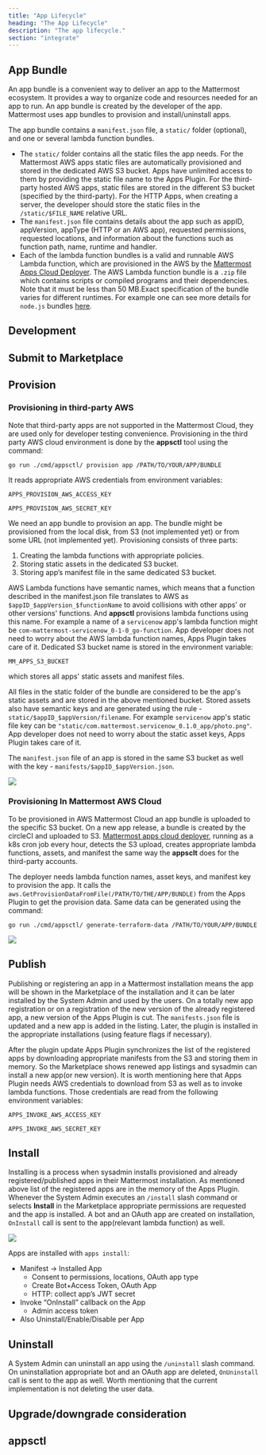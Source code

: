 ```yaml
---
title: "App Lifecycle"
heading: "The App Lifecycle"
description: "The app lifecycle."
section: "integrate"
---
```


## App Bundle

An app bundle is a convenient way to deliver an app to the Mattermost ecosystem. It provides a way to organize code and resources needed for an app to run. An app bundle is created by the developer of the app. Mattermost uses app bundles to provision and install/uninstall apps.

The app bundle contains a `manifest.json` file, a `static/` folder (optional), and one or several lambda function bundles.

- The `static/` folder contains all the static files the app needs. For the Mattermost AWS apps static files are automatically provisioned and stored in the dedicated AWS S3 bucket. Apps have unlimited access to them by providing the static file name to the Apps Plugin. For the third-party hosted AWS apps, static files are stored in the different S3 bucket (specified by the third-party). For the HTTP Apps, when creating a server, the developer should store the static files in the `/static/$FILE_NAME` relative URL.
- The `manifest.json` file contains details about the app such as appID, appVersion, appType (HTTP or an AWS app), requested permissions, requested locations, and information about the functions such as function path, name, runtime and handler.
- Each of the lambda function bundles is a valid and runnable AWS Lambda function, which are provisioned in the AWS by the [Mattermost Apps Cloud Deployer](https://github.com/mattermost/mattermost-apps-cloud-deployer). The AWS Lambda function bundle is a `.zip` file which contains scripts or compiled programs and their dependencies. Note that it must be less than 50 MB.Exact specification of the bundle varies for different runtimes. For example one can see more details for `node.js` bundles [here](https://docs.aws.amazon.com/lambda/latest/dg/nodejs-package.html).

## Development

## Submit to Marketplace

## Provision

### Provisioning in third-party AWS

Note that third-party apps are not supported in the Mattermost Cloud, they are used only for developer testing convenience. Provisioning in the third party AWS cloud environment is done by the **appsctl** tool using the command:

`go run ./cmd/appsctl/ provision app /PATH/TO/YOUR/APP/BUNDLE`

It reads appropriate AWS credentials from environment variables:

`APPS_PROVISION_AWS_ACCESS_KEY`

`APPS_PROVISION_AWS_SECRET_KEY`

We need an app bundle to provision an app. The bundle might be provisioned from the local disk, from S3 (not implemented yet) or from some URL (not implemented yet). Provisioning consists of three parts:

1. Creating the lambda functions with appropriate policies.
2. Storing static assets in the dedicated S3 bucket.
3. Storing app’s manifest file in the same dedicated S3 bucket.

AWS Lambda functions have semantic names, which means that a function described in the manifest.json file translates to AWS as `$appID_$appVersion_$functionName` to avoid collisions with other apps' or other versions' functions. And **appsctl** provisions lambda functions using this name. For example a name of a `servicenow` app's lambda function might be `com-mattermost-servicenow_0-1-0_go-function`. App developer does not need to worry about the AWS lambda function names, Apps Plugin takes care of it. Dedicated S3 bucket name is stored in the environment variable:

`MM_APPS_S3_BUCKET`

which stores all apps' static assets and manifest files.

All files in the static folder of the bundle are considered to be the app's static assets and are stored in the above mentioned bucket. Stored assets also have semantic keys and are generated using the rule - `static/$appID_$appVersion/filename`. For example `servicenow` app's static file key can be `"static/com.mattermost.servicenow_0.1.0_app/photo.png"`. App developer does not need to worry about the static asset keys, Apps Plugin takes care of it.

The `manifest.json` file of an app is stored in the same S3 bucket as well with the key - `manifests/$appID_$appVersion.json`.

![](imgs/provisioning-in-3rd-party-aws.png)

### Provisioning In Mattermost AWS Cloud

To be provisioned in AWS Mattermost Cloud an app bundle is uploaded to the specific S3 bucket. On a new app release, a bundle is created by the circleCI and uploaded to S3. [Mattermost apps cloud deployer](https://github.com/mattermost/mattermost-apps-cloud-deployer), running as a k8s cron job every hour, detects the S3 upload, creates appropriate lambda functions, assets, and manifest the same way the **appsclt** does for the third-party accounts.

The deployer needs lambda function names, asset keys, and manifest key to provision the app. It calls the `aws.GetProvisionDataFromFile(/PATH/TO/THE/APP/BUNDLE)` from the Apps Plugin to get the provision data. Same data can be generated using the command:

`go run ./cmd/appsctl/ generate-terraform-data /PATH/TO/YOUR/APP/BUNDLE` 

![](imgs/provisioning-in-mm-aws.png)

## Publish

Publishing or registering an app in a Mattermost installation means the app will be shown in the Marketplace of the installation and it can be later installed by the System Admin and used by the users. On a totally new app registration or on a registration of the new version of the already registered app, a new version of the Apps Plugin is cut. The `manifests.json` file is updated and a new app is added in the listing. Later, the plugin is installed in the appropriate installations (using feature flags if necessary). 

After the plugin update Apps Plugin synchronizes the list of the registered apps by downloading appropriate manifests from the S3 and storing them in memory. So the Marketplace shows renewed app listings and sysadmin can install a new app(or new version). It is worth mentioning here that Apps Plugin needs AWS credentials to download from S3 as well as to invoke lambda functions. Those credentials are read from the following environment variables:

`APPS_INVOKE_AWS_ACCESS_KEY`

`APPS_INVOKE_AWS_SECRET_KEY`

## Install

Installing is a process when sysadmin installs provisioned and already registered/published apps in their Mattermost installation. As mentioned above list of the registered apps are in the memory of the Apps Plugin. Whenever the System Admin executes an `/install` slash command or selects **Install** in the Marketplace appropriate permissions are requested and the app is installed. A bot and an OAuth app are created on installation, `OnInstall` call is sent to the app(relevant lambda function) as well.

![](imgs/install-mm-aws-app.png)

Apps are installed with `apps install`:

- Manifest -> Installed App
  - Consent to permissions, locations, OAuth app type
  - Create Bot+Access Token, OAuth App
  - HTTP: collect app’s JWT secret
- Invoke “OnInstall” callback on the App
  - Admin access token
- Also Uninstall/Enable/Disable per App

## Uninstall

A System Admin can uninstall an app using the `/uninstall` slash command. On uninstallation appropriate bot and an OAuth app are deleted, `OnUninstall` call is sent to the app as well. Worth mentioning that the current implementation is not deleting the user data.

## Upgrade/downgrade consideration

## appsctl

